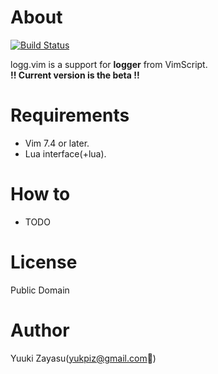 # About

[![Build Status](https://travis-ci.org/yukpiz/logg.vim.svg?branch=master)](https://travis-ci.org/yukpiz/logg.vim)  

logg.vim is a support for **logger** from VimScript.  
**!! Current version is the beta !!**


# Requirements

* Vim 7.4 or later.
* Lua interface(+lua).


# How to

* TODO


# License

Public Domain


# Author

Yuuki Zayasu(yukpiz@gmail.com:e-mail:)  



